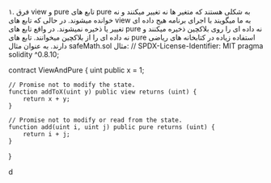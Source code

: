 ۱. فرق view و pure
تابع های pure به شکلی هستند که متغیر ها نه تغییر میکنند و نه خوانده میشوند. در حالی که تابع های view به ما میگویند با اجرای برنامه هیج داده ای تغییر یا ذخیره نمیشوند.
در واقع تابع های pure نه داده ای را روی بلاکچین ذخیره میکنند و نه داده ای را از بلاکچین میخوانند.
تابع های pure استفاده زیاده در کتابخانه های ریاضی دارند. به عنوان مثال safeMath.sol
مثال:
// SPDX-License-Identifier: MIT
pragma solidity ^0.8.10;

contract ViewAndPure {
    uint public x = 1;

    // Promise not to modify the state.
    function addToX(uint y) public view returns (uint) {
        return x + y;
    }

    // Promise not to modify or read from the state.
    function add(uint i, uint j) public pure returns (uint) {
        return i + j;
    }
}

d
